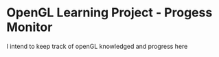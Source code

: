# OpenGL Learning Project - Progess Monitor
I intend to keep track of openGL knowledged and progress here